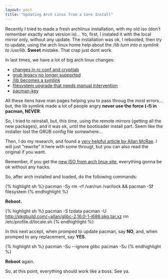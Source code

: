 ```yaml
---
layout: post
title: "Updating Arch Linux from a Core Install"
---
```


Recently I tried to made a fresh archlinux installation, with my old iso (don't remember exactly what version is)...
Yo, first, I instaled it with the local mirror only, without any update.
The installation was ok, I rebooted, then try to update, using the arch linux home help about the */lib turn into a symlink to /usr/lib*. **Sweet** mistake. That crap just dont work.

In last times, we have a lot of big arch linux changes:

* [changes in rc.conf and crypttab](http://www.archlinux.org/news/changes-to-rcconf-and-crypttab/)
* [grub legacy no longer supported](http://www.archlinux.org/news/grub-legacy-no-longer-supported/)
* [/lib becomes a symlink](http://www.archlinux.org/news/the-lib-directory-becomes-a-symlink/)
* [filesystem upgrade that needs manual intervention](http://www.archlinux.org/news/filesystem-upgrade-manual-intervention-required-1/)
* [pacman-key](http://www.archlinux.org/news/having-pacman-verify-packages/)

All these itens have man pages helping you to pass throug the most errors... but, the lib symlink made a lot of people angry **never use the force (-f) in pacman, NEVER**.

So, I tried to reinstall, but, this time, using the remote mirrors (getting all the new packages), and it was ok, until the bootloader install part. Seem like the installer lost the GRUB config file somewhere...

Then, I do my research, and found a [very helpful article by Allan McRae](http://allanmcrae.com/2012/07/updating-arch-linux-from-a-core-install/). I will just "rewrite" it here with some througt, but you can also read the original if you want.

Remember, if you get the [new ISO from arch linux site](http://www.archlinux.org/download/), everything gonna be ok without any hacks.

So, after arch installed and loaded, do the following commands:

{% highlight sh %}
pacman -Sy
rm -rf /var/run /var/lock && pacman -Sf filesystem
{% endhighlight %}

**Reboot.**

{% highlight sh %}
pacman -S tzdata
pacman -U http://pkgbuild.com/~allan/glibc-2.16.0-1-i686.pkg.tar.xz
rm /etc/profile.d/locale.sh
{% endhighlight %}

In this next accept, when promped to update pacman, say **NO**, and, when promped to any replacement, say **YES**.

{% highlight sh %}
pacman -Su --ignore glibc
pacman -Su
{% endhighlight %}

**Reboot** again.

So, at this point, everything should work like a boss.
See ya.
